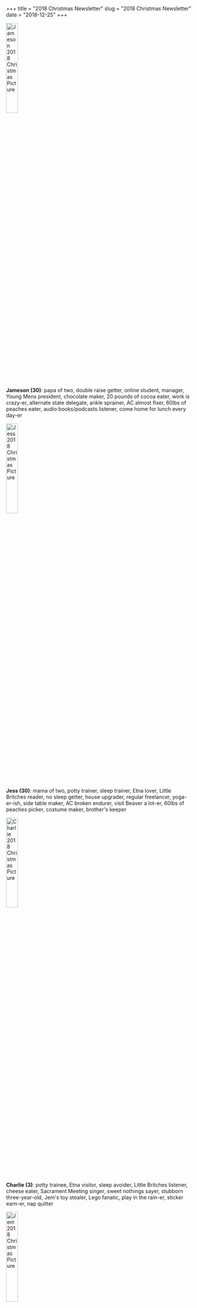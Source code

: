 +++
title = "2018 Christmas Newsletter"
slug = "2018 Christmas Newsletter"
date = "2018-12-25"
+++

<img src="images/jameson2018.jpg" alt="Jameson 2018 Christmas Picture" width="25%" height="auto"/>

**Jameson (30)**: papa of two, double raise getter, online student, manager, Young Mens president, chocolate maker, 20 pounds of cocoa eater, work is crazy-er, alternate state delegate, ankle sprainer, AC almost fixer, 60lbs of peaches eater, audio books/podcasts listener, come home for lunch every day-er

<img src="images/jess2018.jpg" alt="Jess 2018 Christmas Picture" width="25%" height="auto"/>

**Jess (30)**: mama of two, potty trainer, sleep trainer, Etna lover, Little Britches reader, no sleep getter, house upgrader, regular freelancer, yoga-er-ish, side table maker, AC broken endurer, visit Beaver a lot-er, 60lbs of peaches picker, costume maker, brother's keeper

<img src="images/charlie2018.jpg" alt="Charlie 2018 Christmas Picture" width="25%" height="auto"/>

**Charlie (3)**: potty trainee, Etna visitor, sleep avoider, Little Britches listener, cheese eater, Sacrament Meeting singer, sweet nothings sayer, stubborn three-year-old, Jem's toy stealer, Lego fanatic, play in the rain-er, sticker earn-er, nap quitter

<img src="images/jem2018.jpg" alt="Jem 2018 Christmas Picture" width="25%" height="auto"/>

**Jem (0.997)**: Snorter, terrible sleeper, shots hater, sleep trainee, easy laugher, Etna visitor, mama's boy, wide eyes, smiler, Charlie endurer, late crawler, early walker, everyone-thinks-I'm-a-girl-er, tooth grinder

<img src="images/family_christmas_pic_2018.jpg" alt="2018 Christmas Picture" width="100%" height="auto"/>